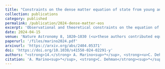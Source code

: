 ```yaml
---
title: "Constraints on the dense matter equation of state from young and cold isolated neutron stars"
collection: publications
category: published
permalink: /publication/2024-dense-matter-eos
excerpt: 'Observational and theoretical constraints on the equation of state of dense matter from a population of young, cold isolated neutron stars.'
date: 2024-04-15
venue: 'Nature Astronomy 8, 1020–1030 (<u>these authors contributed equally to this work</u>)'
paperurl: '/files/marino2024.pdf'
arxivurl: 'https://arxiv.org/abs/2404.05371'
doi: 'https://doi.org/10.1038/s41550-024-02291-y'
authors: "<strong>14.</strong> A. Marino<sup>*</sup>, <strong><u>C. Dehman</u></strong><sup>*</sup>, K. Kovlakas<sup>*</sup>, N. Rea<sup>*</sup> et al."
citation: 'A. Marino<sup>*</sup>, <strong>C. Dehman</strong><sup>*</sup>, K. Kovlakas<sup>*</sup>, N. Rea<sup>*</sup> et al. (2024). <small><strong>Constraints on the dense matter equation of state from young and cold isolated neutron stars</strong></small>. <em>Nature Astronomy <b>8</b>, 1020–1030</em>. (<a href="https://arxiv.org/abs/2404.05371">arXiv</a>, <a href="https://ui.adsabs.harvard.edu/abs/2024arXiv240405371M/abstract">ADS</a>, <a href="https://doi.org/10.1038/s41550-024-02291-y">DOI</a>) <br><small><i>These authors contributed equally to this work.</i></small>'
---
```

